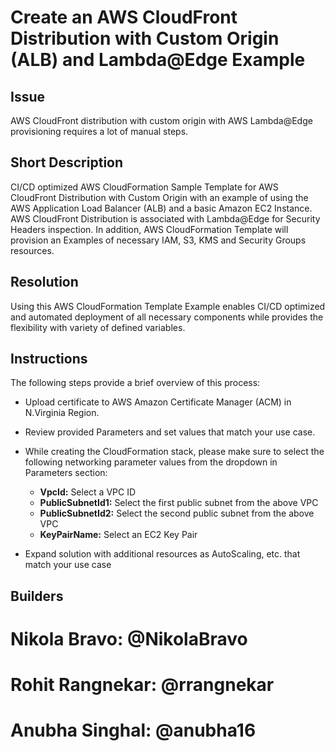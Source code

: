 # Create an AWS CloudFront Distribution with Custom Origin (ALB) and Lambda@Edge Example

## Issue
AWS CloudFront distribution with custom origin with AWS Lambda@Edge provisioning requires a lot of manual steps.

## Short Description
CI/CD optimized AWS CloudFormation Sample Template for AWS CloudFront Distribution with Custom Origin with an example of using the AWS Application Load Balancer (ALB) and a basic Amazon EC2 Instance. AWS CloudFront Distribution is associated with Lambda@Edge for Security Headers inspection. In addition, AWS CloudFormation Template will provision an Examples of necessary IAM, S3, KMS and Security Groups resources.

## Resolution
Using this AWS CloudFormation Template Example enables CI/CD optimized and automated deployment of all necessary components while provides the flexibility with variety of defined variables.  

## Instructions

The following steps provide a brief overview of this process:
 * Upload certificate to AWS Amazon Certificate Manager (ACM) in N.Virginia Region.
 * Review provided Parameters and set values that match your use case. 
 * While creating the CloudFormation stack, please make sure to select the following networking parameter values from the dropdown in Parameters section:

    - **VpcId:** Select a VPC ID
    - **PublicSubnetId1:** Select the first public subnet from the above VPC
    - **PublicSubnetId2:** Select the second public subnet from the above VPC
    - **KeyPairName:** Select an EC2 Key Pair

 * Expand solution with additional resources as AutoScaling, etc. that match your use case

## Builders

# Nikola Bravo: @NikolaBravo
# Rohit Rangnekar: @rrangnekar
# Anubha Singhal: @anubha16
